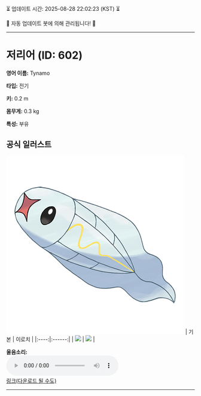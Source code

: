 
⏳ 업데이트 시간: 2025-08-28 22:02:23 (KST) ⏳

🤖 자동 업데이트 봇에 의해 관리됩니다! 🤖

---

# 저리어 (ID: 602)
**영어 이름:** Tynamo

**타입:** 전기

**키:** 0.2 m

**몸무게:** 0.3 kg

**특성:** 부유

## 공식 일러스트
![](https://raw.githubusercontent.com/PokeAPI/sprites/master/sprites/pokemon/other/official-artwork/602.png)
| 기본 | 이로치 |
|:----:|:------:|
| <img src="http://play.pokemonshowdown.com/sprites/ani/tynamo.gif" width="200"> | <img src="http://play.pokemonshowdown.com/sprites/ani-shiny/tynamo.gif" width="200"> |

**울음소리:**<br><audio controls src="https://raw.githubusercontent.com/PokeAPI/cries/main/cries/pokemon/latest/602.ogg"></audio><br> [링크(다운로드 될 수도)](https://raw.githubusercontent.com/PokeAPI/cries/main/cries/pokemon/latest/602.ogg)


---
